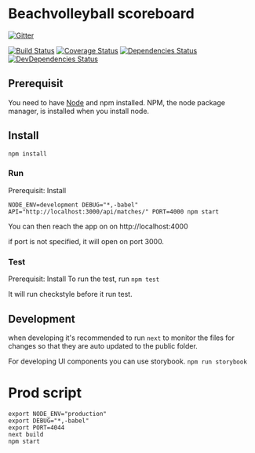 # Beachvolleyball scoreboard

[![Gitter](https://badges.gitter.im/Join%20Chat.svg)](https://gitter.im/nvbf/beachvolleyball-scoreboard?utm_source=badge&utm_medium=badge&utm_campaign=pr-badge&utm_content=badge)

[![Build Status](https://travis-ci.org/nvbf/beachvolleyball-scoreboard.svg?branch=master)](https://travis-ci.org/nvbf/beachvolleyball-scoreboard)
[![Coverage Status](https://img.shields.io/coveralls/nvbf/beachvolleyball-scoreboard.svg)](https://coveralls.io/r/nvbf/beachvolleyball-scoreboard)
[![Dependencies Status](https://david-dm.org/nvbf/beachvolleyball-scoreboard.svg?style=flat)](https://david-dm.org/nvbf/beachvolleyball-scoreboard)
[![DevDependencies Status](https://david-dm.org/nvbf/beachvolleyball-scoreboard/dev-status.svg?style=flat)](https://david-dm.org/nvbf/beachvolleyball-scoreboard#info=devDependencies)

## Prerequisit

You need to have [Node](http://nodejs.org/) and npm installed.
NPM, the node package manager, is installed when you install node.

## Install

`npm install`

### Run
Prerequisit: Install

`NODE_ENV=development DEBUG="*,-babel" API="http://localhost:3000/api/matches/" PORT=4000 npm start`

You can then reach the app on on http://localhost:4000

if port is not specified, it will open on port 3000.

### Test
Prerequisit: Install
To run the test, run `npm test`

It will run checkstyle before it run test.


## Development

when developing it's recommended to run `next` to monitor the files for changes so that they are auto updated
to the public folder.

For developing UI components you can use storybook. `npm run storybook`

# Prod script

```
export NODE_ENV="production"
export DEBUG="*,-babel"
export PORT=4044
next build
npm start
```
